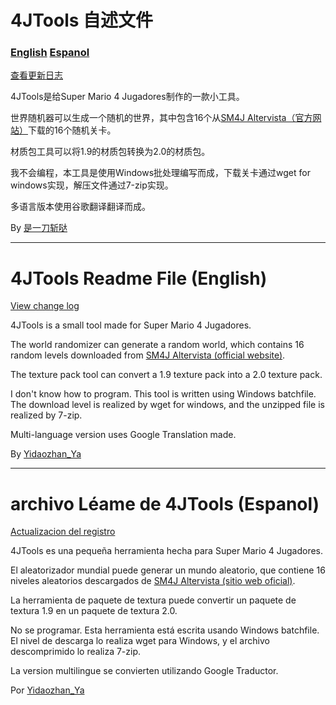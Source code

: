 # 4JTools 自述文件
### [English](#EN) [Espanol](#ES)

[查看更新日志](changelog.md)

4JTools是给Super Mario 4 Jugadores制作的一款小工具。

世界随机器可以生成一个随机的世界，其中包含16个从[SM4J Altervista（官方网站）](https://carlosxdjavgames.altervista.org/wp-content/niveles.php)下载的16个随机关卡。

材质包工具可以将1.9的材质包转换为2.0的材质包。

我不会编程，本工具是使用Windows批处理编写而成，下载关卡通过wget for windows实现，解压文件通过7-zip实现。

多语言版本使用谷歌翻译翻译而成。

By [是一刀斩哒](https://space.bilibili.com/485832788)

------

# <span id="EN">4JTools Readme File (English)</span>

[View change log](changelog.md)

4JTools is a small tool made for Super Mario 4 Jugadores.

The world randomizer can generate a random world, which contains 16 random levels downloaded from [SM4J Altervista (official website)](https://carlosxdjavgames.altervista.org/wp-content/niveles.php).

The texture pack tool can convert a 1.9 texture pack into a 2.0 texture pack.

I don't know how to program. This tool is written using Windows batchfile. The download level is realized by wget for windows, and the unzipped file is realized by 7-zip.

Multi-language version uses Google Translation made.

 By [Yidaozhan_Ya](https://space.bilibili.com/485832788)

------

# <span id="ES">archivo Léame de 4JTools (Espanol)</span>

[Actualizacion del registro](changelog.md)

4JTools es una pequeña herramienta hecha para Super Mario 4 Jugadores.

El aleatorizador mundial puede generar un mundo aleatorio, que contiene 16 niveles aleatorios descargados de [SM4J Altervista (sitio web oficial)](https://carlosxdjavgames.altervista.org/wp-content/niveles.php).

La herramienta de paquete de textura puede convertir un paquete de textura 1.9 en un paquete de textura 2.0.

No se programar. Esta herramienta está escrita usando Windows batchfile. El nivel de descarga lo realiza wget para Windows, y el archivo descomprimido lo realiza 7-zip.

La version multilingue se convierten utilizando Google Traductor.

Por [Yidaozhan_Ya](https://space.bilibili.com/485832788)